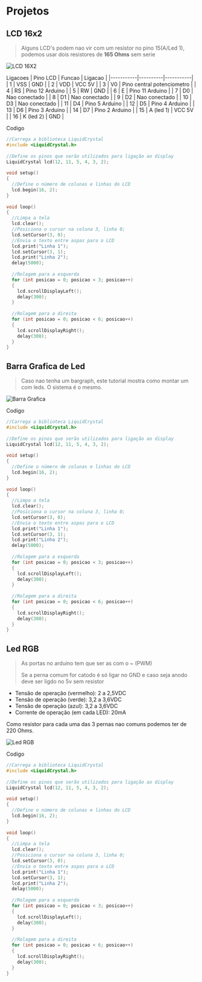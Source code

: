 # Projetos

## LCD 16x2
> Alguns LCD's podem nao vir com um resistor no pino 15(A/Led 1), podemos usar dois resistores de **165 Ohms** sem serie

![LCD 16X2](/lcd_16_2.png)

Ligacoes
| Pino LCD  |  Funcao  |  Ligacao  |
|-----------|----------|-----------|
| 1         |  VSS     |  GND      |
| 2         |  VDD     |  VCC 5V   |
| 3         |  V0      |  Pino central potenciometro    |
| 4         |  RS      |  Pino 12 Arduino         |
| 5         |  RW      |  GND         |
| 6         |  E       |  Pino 11 Arduino         |
| 7         |  D0      |  Nao conectado         |
| 8         |  D1      |  Nao conectado         |
| 9         |  D2      |  Nao conectado         |
| 10        |  D3      |  Nao conectado         |
| 11        |  D4      |  Pino 5 Arduino         |
| 12        |  D5      |  Pino 4 Arduino         |
| 13        |  D6      |  Pino 3 Arduino         |
| 14        |  D7      |  Pino 2 Arduino         |
| 15        |  A (led 1) |  VCC 5V   |
| 16        |  K (led 2) |  GND      |

Codigo
```c
//Carrega a biblioteca LiquidCrystal
#include <LiquidCrystal.h>
 
//Define os pinos que serão utilizados para ligação ao display
LiquidCrystal lcd(12, 11, 5, 4, 3, 2);
 
void setup()
{
  //Define o número de colunas e linhas do LCD
  lcd.begin(16, 2);
}
 
void loop()
{
  //Limpa a tela
  lcd.clear();
  //Posiciona o cursor na coluna 3, linha 0;
  lcd.setCursor(3, 0);
  //Envia o texto entre aspas para o LCD
  lcd.print("Linha 1");
  lcd.setCursor(3, 1);
  lcd.print("Linha 2");
  delay(5000);
   
  //Rolagem para a esquerda
  for (int posicao = 0; posicao < 3; posicao++)
  {
    lcd.scrollDisplayLeft();
    delay(300);
  }
   
  //Rolagem para a direita
  for (int posicao = 0; posicao < 6; posicao++)
  {
    lcd.scrollDisplayRight();
    delay(300);
  }
}
```



## Barra Grafica de Led
> Caso nao tenha um bargraph, este tutorial mostra como montar um com leds. O sistema é o mesmo.

![Barra Grafica](/Bargraph.png)

Codigo
```c
//Carrega a biblioteca LiquidCrystal
#include <LiquidCrystal.h>
 
//Define os pinos que serão utilizados para ligação ao display
LiquidCrystal lcd(12, 11, 5, 4, 3, 2);
 
void setup()
{
  //Define o número de colunas e linhas do LCD
  lcd.begin(16, 2);
}
 
void loop()
{
  //Limpa a tela
  lcd.clear();
  //Posiciona o cursor na coluna 3, linha 0;
  lcd.setCursor(3, 0);
  //Envia o texto entre aspas para o LCD
  lcd.print("Linha 1");
  lcd.setCursor(3, 1);
  lcd.print("Linha 2");
  delay(5000);
   
  //Rolagem para a esquerda
  for (int posicao = 0; posicao < 3; posicao++)
  {
    lcd.scrollDisplayLeft();
    delay(300);
  }
   
  //Rolagem para a direita
  for (int posicao = 0; posicao < 6; posicao++)
  {
    lcd.scrollDisplayRight();
    delay(300);
  }
}
```



## Led RGB
> As portas no arduino tem que ser as com o ~ (PWM)
>
> Se a perna comum for catodo é só ligar no GND e caso seja anodo deve ser ligdo no 5v sem resistor

- Tensão de operação (vermelho): 2 a 2,5VDC
- Tensão de operação (verde): 3,2 a 3,6VDC
- Tensão de operação (azul): 3,2 a 3,6VDC
- Corrente de operação (em cada LED): 20mA

Como resistor para cada uma das 3 pernas nao comuns podemos ter de 220 Ohms.

![Led RGB](/rgb_led.png)



Codigo
```c
//Carrega a biblioteca LiquidCrystal
#include <LiquidCrystal.h>
 
//Define os pinos que serão utilizados para ligação ao display
LiquidCrystal lcd(12, 11, 5, 4, 3, 2);
 
void setup()
{
  //Define o número de colunas e linhas do LCD
  lcd.begin(16, 2);
}
 
void loop()
{
  //Limpa a tela
  lcd.clear();
  //Posiciona o cursor na coluna 3, linha 0;
  lcd.setCursor(3, 0);
  //Envia o texto entre aspas para o LCD
  lcd.print("Linha 1");
  lcd.setCursor(3, 1);
  lcd.print("Linha 2");
  delay(5000);
   
  //Rolagem para a esquerda
  for (int posicao = 0; posicao < 3; posicao++)
  {
    lcd.scrollDisplayLeft();
    delay(300);
  }
   
  //Rolagem para a direita
  for (int posicao = 0; posicao < 6; posicao++)
  {
    lcd.scrollDisplayRight();
    delay(300);
  }
}
```